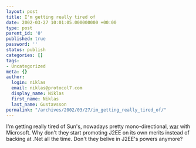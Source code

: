 ```yaml
---
layout: post
title: I'm getting really tired of
date: 2002-03-27 10:01:05.000000000 +00:00
type: post
parent_id: '0'
published: true
password: ''
status: publish
categories: []
tags:
- Uncategorized
meta: {}
author:
  login: niklas
  email: niklas@protocol7.com
  display_name: Niklas
  first_name: Niklas
  last_name: Gustavsson
permalink: "/archives/2002/03/27/im_getting_really_tired_of/"
---
```

I'm getting really tired of Sun's, nowadays pretty mono-directional, [war](http://news.com.com/2100-1001-868943.html?tag=prntfr) with Microsoft. Why don't they start promoting J2EE on its own merits instead of backing at .Net all the time. Don't they belive in J2EE's powers anymore?

